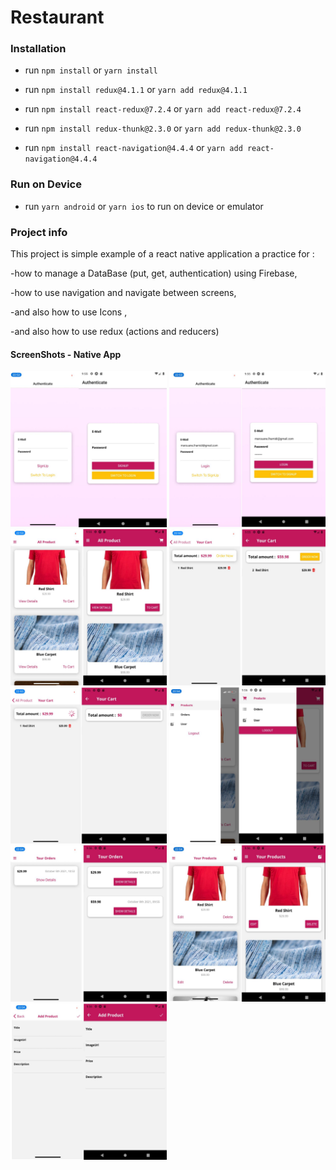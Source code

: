 # Restaurant


### Installation

- run `npm install` or `yarn install`

- run `npm install redux@4.1.1` or `yarn add redux@4.1.1`

- run `npm install react-redux@7.2.4` or `yarn add react-redux@7.2.4`

- run `npm install redux-thunk@2.3.0` or `yarn add redux-thunk@2.3.0`

- run `npm install react-navigation@4.4.4` or `yarn add react-navigation@4.4.4`


### Run on Device

- run `yarn android` or `yarn ios` to run on device or emulator


### Project info


This project is simple example of a react native application a practice for :

-how to manage a DataBase (put, get, authentication) using Firebase,

-how to use navigation and navigate between screens,

-and also how to use Icons ,

-and also how to use redux (actions and reducers)



#### ScreenShots - Native App

<img src="screenshots/1.png" data-canonical-src="screenshots/1.png" width="250" />


<img src="screenshots/2.png" data-canonical-src="screenshots/2.png" width="250" />


<img src="screenshots/3.png" data-canonical-src="screenshots/3.png" width="250" />


<img src="screenshots/4.png" data-canonical-src="screenshots/4.png" width="250" />


<img src="screenshots/5.png" data-canonical-src="screenshots/5.png" width="250" />


<img src="screenshots/6.png" data-canonical-src="screenshots/6.png" width="250" />


<img src="screenshots/7.png" data-canonical-src="screenshots/7.png" width="250" />


<img src="screenshots/8.png" data-canonical-src="screenshots/8.png" width="250" />


<img src="screenshots/9.png" data-canonical-src="screenshots/9.png" width="250" />


